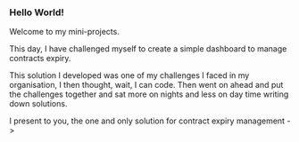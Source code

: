 ### Hello World!

Welcome to my mini-projects.

This day, I have challenged myself to create a simple dashboard to manage contracts expiry.

This solution I developed was one of my challenges I faced in my organisation, I then thought, wait, I can code.
Then went on ahead and put the challenges together and sat more on nights and less on day time writing down solutions.

I present to you, the one and only solution for contract expiry management ->
